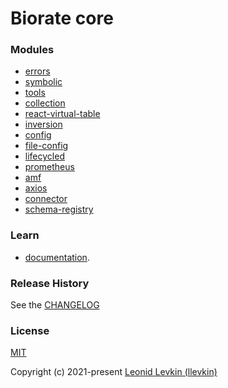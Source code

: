 # Biorate core

### Modules

* [errors](https://biorate.github.io/core/modules/errors.html)
* [symbolic](https://biorate.github.io/core/modules/symbolic.html)
* [tools](https://biorate.github.io/core/modules/tools.html)
* [collection](https://biorate.github.io/core/modules/collection.html)
* [react-virtual-table](https://biorate.github.io/core/modules/react_virtual_table.html)
* [inversion](https://biorate.github.io/core/modules/inversion.html)
* [config](https://biorate.github.io/core/modules/config.html)
* [file-config](https://biorate.github.io/core/modules/file_config.html)
* [lifecycled](https://biorate.github.io/core/modules/lifecycled.html)
* [prometheus](https://biorate.github.io/core/modules/prometheus.html)
* [amf](https://biorate.github.io/core/modules/amf.html)
* [axios](https://biorate.github.io/core/modules/axios.html)
* [connector](https://biorate.github.io/core/modules/connector.html)
* [schema-registry](https://biorate.github.io/core/modules/schema_registry.html)

### Learn
* [documentation](https://biorate.github.io/core/).

### Release History
See the [CHANGELOG](https://github.com/biorate/core/blob/master/CHANGELOG.md)

### License
[MIT](https://github.com/biorate/core/blob/master/LICENSE)

Copyright (c) 2021-present [Leonid Levkin (llevkin)](mailto:llevkin@yandex.ru)
